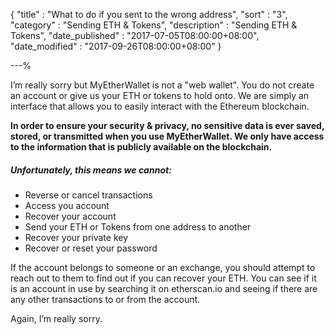{
"title"       : "What to do if you sent to the wrong address",
"sort"        : "3",
"category"    : "Sending ETH & Tokens",
"description" : "Sending ETH & Tokens",
"date_published" : "2017-07-05T08:00:00+08:00",
"date_modified"  : "2017-09-26T08:00:00+08:00"
}

---%



I’m really sorry but MyEtherWallet is not a "web wallet". You do not create an account or give us your ETH or tokens to hold onto. We are simply an interface that allows you to easily interact with the Ethereum blockchain.

**In order to ensure your security & privacy, no sensitive data is ever saved, stored, or transmitted when you use MyEtherWallet. We only have access to the information that is publicly available on the blockchain.**

##### Unfortunately, this means we cannot:

*   Reverse or cancel transactions
*   Access you account
*   Recover your account
*   Send your ETH or Tokens from one address to another
*   Recover your private key
*   Recover or reset your password

If the account belongs to someone or an exchange, you should attempt to reach out to them to find out if you can recover your ETH. You can see if it is an account in use by searching it on etherscan.io and seeing if there are any other transactions to or from the account.

Again, I’m really sorry.
